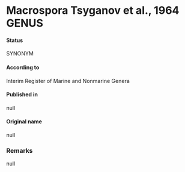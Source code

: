 # Macrospora Tsyganov et al., 1964 GENUS

#### Status
SYNONYM

#### According to
Interim Register of Marine and Nonmarine Genera

#### Published in
null

#### Original name
null

### Remarks
null